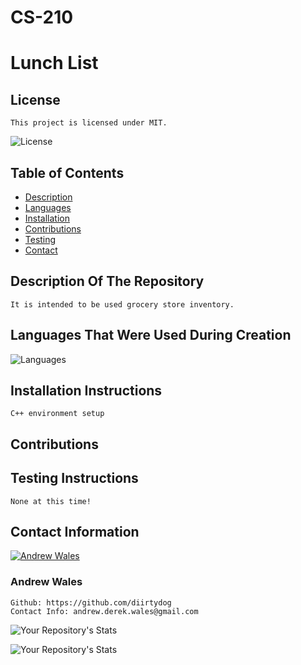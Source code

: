 # CS-210

# Lunch List
  ## License
    This project is licensed under MIT.
  ![License](https://img.shields.io/badge/License-MIT-blue.svg)

  ## Table of Contents
  - [Description](#description-of-the-repository)
  - [Languages](#languages-that-were-used-during-creation)
  - [Installation](#installation-instructions)
  - [Contributions](#contributions)
  - [Testing](#testing-instructions)
  - [Contact](#contact-information)

  ## Description Of The Repository
    It is intended to be used grocery store inventory.
  ## Languages That Were Used During Creation
  ![Languages](https://img.shields.io/badge/C%2B%2B-Guru-blue)
 
  ## Installation Instructions
    C++ environment setup

  ## Contributions
  
  ## Testing Instructions
    None at this time!
  ## Contact Information
  [![Andrew Wales](https://contrib.rocks/image?repo=diirtydog/Take-This-Job-And)](https://github.com/diirtydog)
  ### Andrew Wales   
    Github: https://github.com/diirtydog   
    Contact Info: andrew.derek.wales@gmail.com


  ![Your Repository's Stats](https://github-readme-stats.vercel.app/api/top-langs/?username=diirtydog&theme=blue-green)


  ![Your Repository's Stats](https://github-readme-stats.vercel.app/api?username=diirtydog&show_icons=true)


